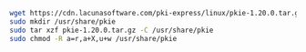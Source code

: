 ﻿```sh
wget https://cdn.lacunasoftware.com/pki-express/linux/pkie-1.20.0.tar.gz
sudo mkdir /usr/share/pkie
sudo tar xzf pkie-1.20.0.tar.gz -C /usr/share/pkie
sudo chmod -R a=r,a+X,u+w /usr/share/pkie
```
